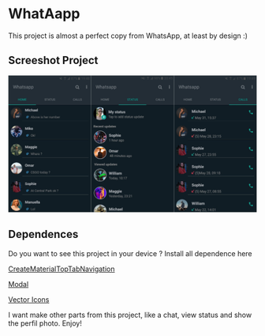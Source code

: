# WhatAapp
This project is almost a perfect copy from WhatsApp, at least by design :)

## Screeshot Project

<img src="https://github.com/CauaS1/whatsapp/blob/master/src/images/demo.jpg" >

## Dependences

Do you want to see this project in your device ? Install all dependence here

<a href="https://reactnavigation.org/docs/material-top-tab-navigator/">CreateMaterialTopTabNavigation</a>

<a href="https://github.com/react-native-community/react-native-modal">Modal</a>

<a href="https://github.com/oblador/react-native-vector-icons">Vector Icons</a>

I want make other parts from this project, like a chat, view status and show the perfil photo. Enjoy!  
